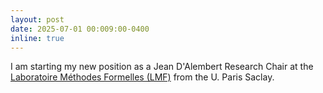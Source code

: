 ```yaml
---
layout: post
date: 2025-07-01 00:009:00-0400
inline: true
---
```


I am starting my new position as a Jean D'Alembert Research Chair at the [Laboratoire Méthodes Formelles (LMF)](https://lmf.cnrs.fr/) from the U. Paris Saclay.